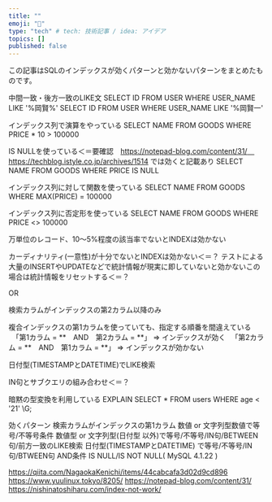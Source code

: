 ```yaml
---
title: ""
emoji: "🎉"
type: "tech" # tech: 技術記事 / idea: アイデア
topics: []
published: false
---
```


この記事はSQLのインデックスが効くパターンと効かないパターンをまとめたものです。


中間一致・後方一致のLIKE文
SELECT ID FROM USER WHERE USER_NAME LIKE '%岡賢%'
SELECT ID FROM USER WHERE USER_NAME LIKE '%岡賢一' 

インデックス列で演算をやっている
SELECT NAME FROM GOODS WHERE PRICE * 10 > 100000 

IS NULLを使っている＜＝要確認　https://notepad-blog.com/content/31/　https://techblog.istyle.co.jp/archives/1514 では効くと記載あり 
SELECT NAME FROM GOODS WHERE PRICE IS NULL

インデックス列に対して関数を使っている
SELECT NAME FROM GOODS WHERE MAX(PRICE) = 100000

インデックス列に否定形を使っている
SELECT NAME FROM GOODS WHERE PRICE <> 100000

万単位のレコード、10～5%程度の該当率でないとINDEXは効かない

カーディナリティ(一意性)が十分でないとINDEXは効かない＜＝？
テストによる大量のINSERTやUPDATEなどで統計情報が現実に即していないと効かないこの場合は統計情報をリセットする＜＝？

OR

検索カラムがインデックスの第2カラム以降のみ

複合インデックスの第1カラムを使っていても、指定する順番を間違えている
　「第1カラム = **　AND　第2カラム = **」 => インデックスが効く
　「第2カラム = **　AND　第1カラム = **」 => インデックスが効かない

日付型(TIMESTAMPとDATETIME)でLIKE検索

IN句とサブクエリの組み合わせ＜＝？

暗黙の型変換を利用している
EXPLAIN SELECT * FROM users WHERE age  < '21' \G;



効くパターン
検索カラムがインデックスの第1カラム
数値 or 文字列型数値で等号/不等号条件
数値型 or 文字列型(日付型 以外)で等号/不等号/IN句/BETWEEN句/前方一致のLIKE検索
日付型(TIMESTAMPとDATETIME) で等号/不等号/IN句/BTWEEN句
AND条件
IS NULL/IS NOT NULL( MySQL 4.1.22 )


https://qiita.com/NagaokaKenichi/items/44cabcafa3d02d9cd896
https://www.yuulinux.tokyo/8205/
https://notepad-blog.com/content/31/
https://nishinatoshiharu.com/index-not-work/